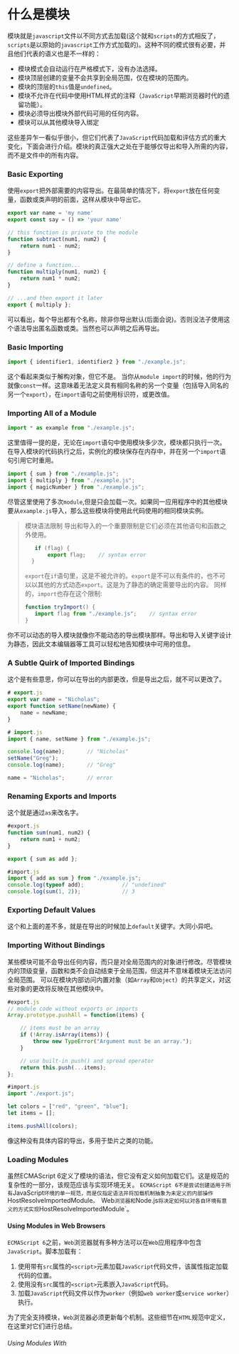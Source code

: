 # 什么是模块
模块就是`javascript`文件以不同方式去加载(这个就和`scripts`的方式相反了，`scripts`是以原始的`javascript`工作方式加载的)。这种不同的模式很有必要，并且他们代表的语义也是不一样的：
- 模块模式会自动运行在严格模式下，没有办法选择。
- 模块顶层创建的变量不会共享到全局范围，仅在模块的范围内。
- 模块的顶层的`this`值是`undefined`。
- 模块不允许在代码中使用HTML样式的注释（`JavaScript`早期浏览器时代的遗留功能）。
- 模块必须导出模块外部代码可用的任何内容。
- 模块可以从其他模块导入绑定

这些差异乍一看似乎很小，但它们代表了`JavaScript`代码加载和评估方式的重大变化，下面会进行介绍。模块的真正强大之处在于能够仅导出和导入所需的内容，而不是文件中的所有内容。

### Basic Exporting
使用`export`把外部需要的内容导出。在最简单的情况下，将`export`放在任何变量，函数或类声明的前面，这样从模块中导出它。

```js
export var name = 'my name'
export const say = () => 'your name'

// this function is private to the module
function subtract(num1, num2) {
    return num1 - num2;
}

// define a function...
function multiply(num1, num2) {
    return num1 * num2;
}

// ...and then export it later
export { multiply };
```
可以看出，每个导出都有个名称，除非你导出默认(后面会说)。否则没法子使用这个语法导出匿名函数或类。当然也可以声明之后再导出。

### Basic Importing
```js
import { identifier1, identifier2 } from "./example.js";
```
这个看起来类似于解构对象，但它不是。
当你从`module import`的时候，他的行为就像`const`一样。这意味着无法定义具有相同名称的另一个变量（包括导入同名的另一个`export`），在`import`语句之前使用标识符，或更改值。

### Importing All of a Module
```js
import * as example from "./example.js";
```
这里值得一提的是，无论在`import`语句中使用模块多少次，模块都只执行一次。在导入模块的代码执行之后，实例化的模块保存在内存中，并在另一个`import`语句引用它时重用。
```js
import { sum } from "./example.js";
import { multiply } from "./example.js";
import { magicNumber } from "./example.js";
```
尽管这里使用了多次`module`,但是只会加载一次。如果同一应用程序中的其他模块要从`example.js`导入，那么这些模块将使用此代码使用的相同模块实例。

> 模块语法限制
    导出和导入的一个重要限制是它们必须在其他语句和函数之外使用。
> ```js
>    if (flag) {
>        export flag;    // syntax error
 >   }
 > ```
> `export`在`if`语句里，这是不被允许的。`export`是不可以有条件的，也不可以以其他的方式动态`export`。这是为了静态的确定需要导出的内容。
同样的，`import`也存在这个限制:
>```js
>function tryImport() {
>    import flag from "./example.js";    // syntax error
>}
>```
你不可以动态的导入模块就像你不能动态的导出模块那样。导出和导入关键字设计为静态，因此文本编辑器等工具可以轻松地告知模块中可用的信息。

### A Subtle Quirk of Imported Bindings
这个是有些意思，你可以在导出的内部更改，但是导出之后，就不可以更改了。
```js
# export.js
export var name = "Nicholas";
export function setName(newName) {
    name = newName;
}

# import.js
import { name, setName } from "./example.js";

console.log(name);       // "Nicholas"
setName("Greg");
console.log(name);       // "Greg"

name = "Nicholas";       // error
```

### Renaming Exports and Imports
这个就是通过`as`来改名字。
```js
#export.js
function sum(num1, num2) {
    return num1 + num2;
}

export { sum as add };

#import.js
import { add as sum } from "./example.js";
console.log(typeof add);            // "undefined"
console.log(sum(1, 2));             // 3
```

### Exporting Default Values
这个和上面的差不多，就是在导出的时候加上`default`关键字。大同小异吧。

### Importing Without Bindings
某些模块可能不会导出任何内容，而只是对全局范围内的对象进行修改。尽管模块内的顶级变量，函数和类不会自动结束于全局范围，但这并不意味着模块无法访问全局范围。
可以在模块内部访问内置对象（如`Array`和`Object`）的共享定义，对这些对象的更改将反映在其他模块中。
```js
#export.js
// module code without exports or imports
Array.prototype.pushAll = function(items) {

    // items must be an array
    if (!Array.isArray(items)) {
        throw new TypeError("Argument must be an array.");
    }

    // use built-in push() and spread operator
    return this.push(...items);
};

#import.js
import "./export.js";

let colors = ["red", "green", "blue"];
let items = [];

items.pushAll(colors);
```
像这种没有具体内容的导出，多用于垫片之类的功能。

### Loading Modules
虽然ECMAScript 6定义了模块的语法，但它没有定义如何加载它们。这是规范的复杂性的一部分，该规范应该与实现环境无关。
`ECMAScript 6不是尝试创建适用于所有`JavaScript`环境的单一规范，而是仅指定语法并将加载机制抽象为未定义的内部操作`HostResolveImportedModule`。
`Web`浏览器和`Node.js`将决定如何以对各自环境有意义的方式实现`HostResolveImportedModule`。

#### Using Modules in Web Browsers
`ECMAScript 6`之前，`Web`浏览器就有多种方法可以在`Web`应用程序中包含`JavaScript`。脚本加载有：
1. 使用带有`src`属性的`<script>`元素加载`JavaScript`代码文件，该属性指定加载代码的位置。
2. 使用没有`src`属性的`<script>`元素嵌入`JavaScript`代码。
3. 加载`JavaScript`代码文件以作为`worker`（例如`web worker`或`service worker`）执行。

为了完全支持模块，`Web`浏览器必须更新每个机制。这些细节在`HTML`规范中定义，在这里对它们进行总结。

###### Using Modules With <script>
    
`<script>`元素的默认行为是将`JavaScript`文件作为脚本（而不是模块）加载。缺少`type`属性或`type`属性包含`JavaScript`内容类型（例如`“text / javascript”`）时会发生这种情况。然后，`<script>`元素可以执行内联代码或加载`src`中指定的文件。为了支持模块，“模块”值被添加​​为类型选项。将类型设置为`“module”`会告诉浏览器将`src`指定的文件中包含的任何内联代码或代码作为模块而不是脚本加载。

```js
<!-- load a module JavaScript file -->
<script type="module" src="module.js"></script>

<!-- include a module inline -->
<script type="module">

import { sum } from "./example.js";

let result = sum(1, 2);

</script>
```

第一个加载外部的`module`.第二个<script>元素包含直接嵌入网页的模块。变量结果不会全局公开，因为它仅存在于模块中（由<script>元素定义），因此不会作为属性添加到窗口中。

正如所见，包括网页中的模块相当简单，类似于包含脚本。但是，模块的加载方式存在一些差异。

> 可能已经注意到“模块”不是像`“text / javascript”`类型那样的内容类型。模块`JavaScript`文件使用与脚本`JavaScript`文件相同的内容类型提供，
因此无法仅根据内容类型进行区分。此外，当类型无法识别时，浏览器会忽略`<script>`元素，因此不支持模块的浏览器将自动忽略`<script type =“module”>`行，
从而提供良好的向后兼容性。

###### Module Loading Sequence in Web Browsers

模块的独特之处在于，与脚本不同，它们可以使用import来指定必须加载其他文件才能正确执行。为了支持该功能，`<script type =“module”>`始终表现为
应用了`defer`属性。`defer`属性对于加载脚本文件是可选的，但始终应用于加载模块文件。 一旦HTML解析器遇到带有`src`属性的`<script type =“module”>`，
模块文件就会开始下载，但是在完全解析`Document`之后才会执行。模块也按它们在`HTML`文件中出现的顺序执行。这意味着第一个`<script type =“module”>`
始终保证在第二个之前执行，即使一个模块包含内联代码而不是指定`src`。

[关于defer和async作用的script可以戳这里了解](https://github.com/xiaohesong/TIL/blob/master/front-end/javascript/events/%E9%A1%B5%E9%9D%A2%E7%94%9F%E5%91%BD%E5%91%A8%E6%9C%9F.md#domcontentloaded)

```js
<!-- this will execute first -->
<script type="module" src="module1.js"></script>

<!-- this will execute second -->
<script type="module">
import { sum } from "./example.js";

let result = sum(1, 2);
</script>

<!-- this will execute third -->
<script type="module" src="module2.js"></script>
```
每个模块可以从一个或多个其他模块导入，这使问题复杂化。 这就是为什么首先完全解析模块以识别所有`import`语句的原因。 然后，每个`import`语句都会触发一次
获取（来自网络或来自缓存），并且在首次加载和执行所有导入资源之前不会执行任何模块。

所有模块，包括使用`<script type =“module”>`显式包含的模块和使用import隐式包含的模块，都按顺序加载和执行。在前面的示例中，完整的加载顺序是：

1. 下载解析`module1.js.`
2. 递归下载并解析`module1.js`中的导入资源。
3. 解析内联模块。
4. 递归下载并解析内联模块中的导入资源
5. 下载解析`module2.js`
6. 递归下载并解析`module2.js`中的导入资源。

加载完成后，在文档完全解析之后才会执行任何操作。文档解析完成后，将执行以下操作:
1. 递归执行`module1.js`的导入资源
2. 执行 `module1.js`
3. 递归执行内联模块的导入资源
4. 执行内联模块
5. 递归执行`module2.js`的导入资源
6. 执行`module2.js`

内联模块的作用与其他两个模块类似，不是先下载代码。加载导入资源和执行模块的顺序完全相同。

> 在`<script type =“module”>`上会忽略`defer`属性，因为它的行为就像应用了defer一样。

###### Asynchronous Module Loading in Web Browsers
与脚本一起使用时，`async`会在下载和解析文件后立即执行脚本文件。 但是，文档中异步脚本的顺序不会影响脚本的执行顺序。 脚本在完成下载后始终执行，而不等待包含文档完成解析。

`async`属性也可以应用于模块。 在`<script type =“module”>`上使用`async`会导致模块以类似于脚本的方式执行。 唯一的区别是模块的所有导入资源都是在执行模块之前下载的。 这保证了模块执行前所需的所有资源都将被下载; 但是你无法保证模块何时执行。看下面的代码：
```js
<!-- 不确定哪个先被执行 -->
<script type="module" async src="module1.js"></script>
<script type="module" async src="module2.js"></script>
```

###### Loading Modules as Workers

`Web Worker`和`Service Worker`等`Worker`在`Web`页面上下文之外执行`JavaScript`代码。 创建新`worker`需要创建一个新的实例`Worker`（或另一个类）并传入`JavaScript`文件的位置。 默认加载机制是将文件作为脚本加载，如下所示：

```js
// load script.js as a script
let worker = new Worker("script.js");
```

为了支持加载模块，`HTML`标准的开发人员为这些构造函数添加了第二个参数，第二个参数是一个具有`type`属性的对象，其默认值为`“script”`。您可以将类型设置为`“module”`以加载模块文件：

```js
// load module.js as a module
let worker = new Worker("module.js", { type: "module" });
```

`module type worker`一般类似于`script type worker`，但是有些例外。
首先，`script worker`限制于同源，但是`module worker`不存在这些同源限制。 虽然`module worker`具有相同的默认限制，
但它们也可以加载具有适当的跨源资源共享（CORS）标头的文件以允许访问。
其次，虽然`script worker`可以使用`self.importScripts`方法将其他脚本加载到`worker`中，但`self.importScripts`总是在`module worker`上失败
，因为更应该使用`import`。
